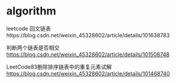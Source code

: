 # algorithm
leetcode
回文链表https://blog.csdn.net/weixin_45328602/article/details/101638783

判断两个链表是否相交 https://blog.csdn.net/weixin_45328602/article/details/101508748

LeetCode83删除排序链表中的重复元素试解 https://blog.csdn.net/weixin_45328602/article/details/101468740
